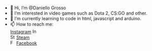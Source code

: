 - 👋 Hi, I’m @Daniello Grosso
- 👀 I’m interested in video games such as Dota 2, CS:GO and other.
- 🌱 I’m currently learning to code in html, javascript and arduino.
- 📫 How to reach me: <br>
[Instagram](https://www.instagram.com/danu_.gr/) <img alt="Instagram" src="https://pnggrid.com/wp-content/uploads/2021/06/Red-Instagram-Logo.png" width="15px" height="15px"/> <br>
<img alt="Steam" src="https://cdn.freebiesupply.com/images/large/2x/steam-logo-transparent.png" width="15px" height="15px"/> [Steam](https://steamcommunity.com/id/ruuddy/)<br>
<img alt="Facebook" src="https://upload.wikimedia.org/wikipedia/commons/thumb/f/fb/Facebook_icon_2013.svg/1024px-Facebook_icon_2013.svg.png" width="15px" height="15px"/> [Facebook](https://www.facebook.com/daniel.grosu.9216/)<br>
